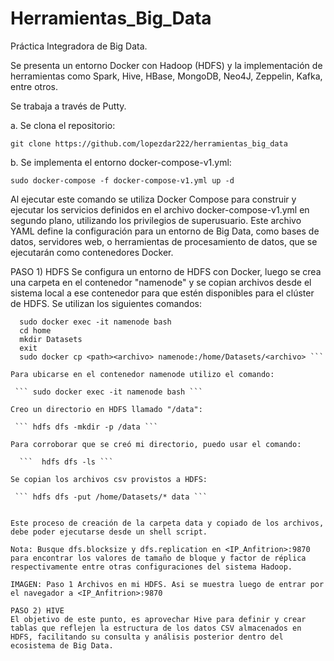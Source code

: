 # Herramientas_Big_Data
Práctica Integradora de Big Data. 

Se presenta un entorno Docker con Hadoop (HDFS) y la implementación de herramientas como Spark, Hive, HBase, MongoDB, Neo4J, Zeppelin, Kafka, entre otros. 

Se trabaja a través de Putty.

a. Se clona el repositorio:

   ``` git clone https://github.com/lopezdar222/herramientas_big_data ```

b. Se implementa el entorno docker-compose-v1.yml:

   ``` sudo docker-compose -f docker-compose-v1.yml up -d ```


Al ejecutar este comando se utiliza Docker Compose para construir y ejecutar los servicios definidos en el archivo docker-compose-v1.yml en segundo plano, utilizando los privilegios de superusuario. Este archivo YAML define la configuración para un entorno de Big Data, como bases de datos, servidores web, o herramientas de procesamiento de datos, que se ejecutarán como contenedores Docker.

PASO 1) HDFS
Se configura un entorno de HDFS con Docker, luego se crea una carpeta en el contenedor "namenode" y se copian archivos desde el sistema local a ese contenedor para que estén disponibles para el clúster de HDFS. Se utilizan los siguientes comandos:

```
  sudo docker exec -it namenode bash
  cd home
  mkdir Datasets
  exit
  sudo docker cp <path><archivo> namenode:/home/Datasets/<archivo> ```

Para ubicarse en el contenedor namenode utilizo el comando:

 ``` sudo docker exec -it namenode bash ```

Creo un directorio en HDFS llamado "/data":

 ``` hdfs dfs -mkdir -p /data ```

Para corroborar que se creó mi directorio, puedo usar el comando:

  ```  hdfs dfs -ls ```

Se copian los archivos csv provistos a HDFS:

 ``` hdfs dfs -put /home/Datasets/* data ```


Este proceso de creación de la carpeta data y copiado de los archivos, debe poder ejecutarse desde un shell script.

Nota: Busque dfs.blocksize y dfs.replication en <IP_Anfitrion>:9870 para encontrar los valores de tamaño de bloque y factor de réplica respectivamente entre otras configuraciones del sistema Hadoop.

IMAGEN: Paso 1 Archivos en mi HDFS. Asi se muestra luego de entrar por el navegador a <IP_Anfitrion>:9870

PASO 2) HIVE
El objetivo de este punto, es aprovechar Hive para definir y crear tablas que reflejen la estructura de los datos CSV almacenados en HDFS, facilitando su consulta y análisis posterior dentro del ecosistema de Big Data.
